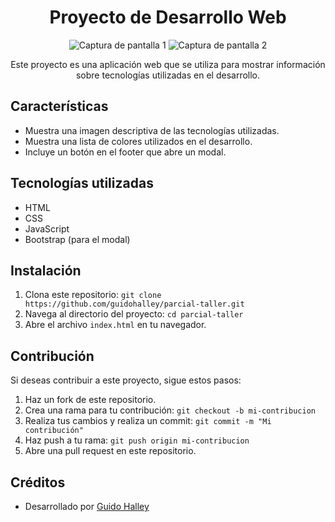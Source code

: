 <h1 align="center">Proyecto de Desarrollo Web</h1>

<p align="center">
  <img src="/capturas/captura1.png" alt="Captura de pantalla 1">
  <img src="/capturas/captura2.png" alt="Captura de pantalla 2">
</p>

<p align="center">Este proyecto es una aplicación web que se utiliza para mostrar información sobre tecnologías utilizadas en el desarrollo.</p>

## Características

- Muestra una imagen descriptiva de las tecnologías utilizadas.
- Muestra una lista de colores utilizados en el desarrollo.
- Incluye un botón en el footer que abre un modal.

## Tecnologías utilizadas

- HTML
- CSS
- JavaScript
- Bootstrap (para el modal)

## Instalación

1. Clona este repositorio: `git clone https://github.com/guidohalley/parcial-taller.git`
2. Navega al directorio del proyecto: `cd parcial-taller`
3. Abre el archivo `index.html` en tu navegador.

## Contribución

Si deseas contribuir a este proyecto, sigue estos pasos:

1. Haz un fork de este repositorio.
2. Crea una rama para tu contribución: `git checkout -b mi-contribucion`
3. Realiza tus cambios y realiza un commit: `git commit -m "Mi contribución"`
4. Haz push a tu rama: `git push origin mi-contribucion`
5. Abre una pull request en este repositorio.

## Créditos

- Desarrollado por [Guido Halley ](https://github.com/guidohalley)

